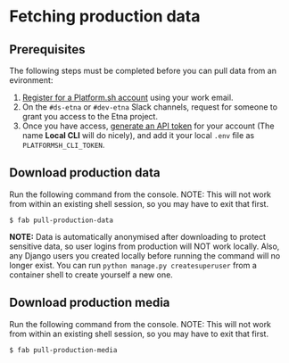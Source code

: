 # Fetching production data

## Prerequisites

The following steps must be completed before you can pull data from an evironment:

1. [Register for a Platform.sh account](https://auth.api.platform.sh/register) using your work email.
2. On the `#ds-etna` or `#dev-etna` Slack channels, request for someone to grant you access to the Etna project.
3. Once you have access, [generate an API token](https://docs.platform.sh/development/cli/api-tokens.html#get-a-token) for your account (The name **Local CLI** will do nicely), and add it your local `.env` file as `PLATFORMSH_CLI_TOKEN`.

## Download production data

Run the following command from the console. NOTE: This will not work from within an existing shell session, so you may have to exit that first.

```console
$ fab pull-production-data
```

**NOTE:** Data is automatically anonymised after downloading to protect sensitive data, so user logins from production will NOT work locally. Also, any Django users you created locally before running the command will no longer exist. You can run `python manage.py createsuperuser` from a container shell to create yourself a new one.

## Download production media

Run the following command from the console. NOTE: This will not work from within an existing shell session, so you may have to exit that first.

```console
$ fab pull-production-media
```
